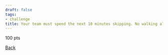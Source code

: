 ```yaml
---
draft: false
tags:
- challenge
title: Your team must spend the next 10 minutes skipping. No walking allowed
---
```

100 pts

[Back](https://shadybraden.com/jetlag) 
